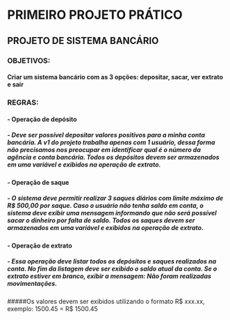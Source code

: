 # PRIMEIRO PROJETO PRÁTICO
## PROJETO DE SISTEMA BANCÁRIO
### OBJETIVOS:
#### Criar um sistema bancário com as 3 opções: depositar, sacar, ver extrato e sair

### REGRAS:
####   - Operação de depósito
#####  - Deve ser possível depositar valores positivos para a minha conta bancária. A v1 do projeto trabalha apenas com 1 usuário, dessa forma não precisamos nos preocupar em identificar qual é o número da agência e conta bancária. Todos os depósitos devem ser armazenados em uma variável e exibidos na operação de extrato.

####  - Operação de saque
##### - O sistema deve permitir realizar 3 saques diários com limite máximo de R$ 500,00 por saque. Caso o usuário não tenha saldo em conta, o sistema deve exibir uma mensagem informando que não será possível sacar o dinheiro por falta de saldo. Todos os saques devem ser armazenados em uma variável e exibidos na operação de extrato.

####  - Operação de extrato
##### - Essa operação deve listar todos os depósitos e saques realizados na conta. No fim da listagem deve ser exibido o saldo atual da conta. Se o extrato estiver em branco, exibir a mensagem: Não foram realizadas movimentações.
#####Os valores devem ser exibidos utilizando o formato R$ xxx.xx, exemplo:
1500.45 = R$ 1500.45




